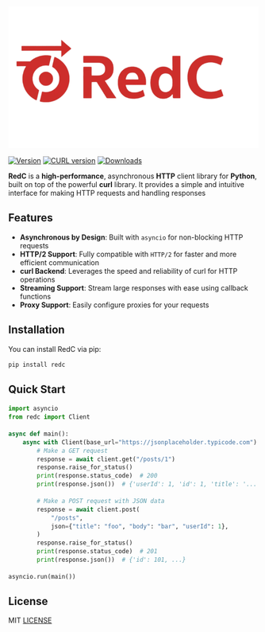 <div align="center">
  <img src="https://raw.githubusercontent.com/AYMENJD/redc/refs/heads/main/assets/images/redc-logo.png">
</div>

[![Version](https://img.shields.io/pypi/v/redc?style=flat&logo=curl&logoColor=red&color=red)](https://pypi.org/project/RedC) [![CURL version](https://img.shields.io/badge/Curl-v8.14.1-red?logo=curl)](https://curl.se/ch/8.14.1.html) [![Downloads](https://static.pepy.tech/personalized-badge/redc?period=month&units=none&left_color=grey&right_color=brightgreen&left_text=Downloads)](https://pepy.tech/project/redc)

**RedC** is a **high-performance**, asynchronous **HTTP** client library for **Python**, built on top of the powerful **curl** library. It provides a simple and intuitive interface for making HTTP requests and handling responses

## Features

-   **Asynchronous by Design**: Built with `asyncio` for non-blocking HTTP requests
-   **HTTP/2 Support**: Fully compatible with `HTTP/2` for faster and more efficient communication
-   **curl Backend**: Leverages the speed and reliability of curl for HTTP operations
-   **Streaming Support**: Stream large responses with ease using callback functions
-   **Proxy Support**: Easily configure proxies for your requests

## Installation

You can install RedC via pip:

```bash
pip install redc
```

## Quick Start

```python
import asyncio
from redc import Client

async def main():
    async with Client(base_url="https://jsonplaceholder.typicode.com") as client:
        # Make a GET request
        response = await client.get("/posts/1")
        response.raise_for_status()
        print(response.status_code)  # 200
        print(response.json())  # {'userId': 1, 'id': 1, 'title': '...', 'body': '...'}

        # Make a POST request with JSON data
        response = await client.post(
            "/posts",
            json={"title": "foo", "body": "bar", "userId": 1},
        )
        response.raise_for_status()
        print(response.status_code)  # 201
        print(response.json())  # {'id': 101, ...}

asyncio.run(main())
```

## License

MIT [LICENSE](https://github.com/AYMENJD/redc/blob/main/LICENSE)
